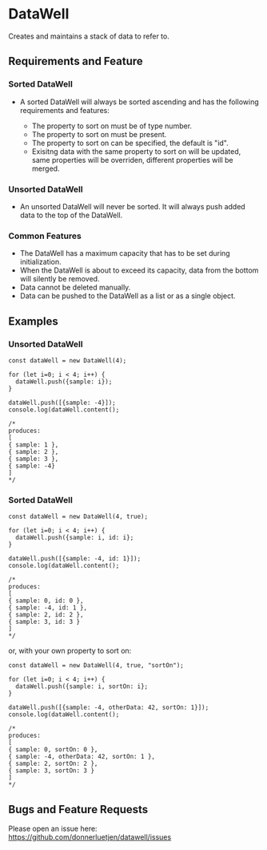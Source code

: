 # DataWell

Creates and maintains a stack of data to refer to.

## Requirements and Feature

### Sorted DataWell

- A sorted DataWell will always be sorted ascending and has the following requirements and features:

  - The property to sort on must be of type number.
  - The property to sort on must be present.
  - The property to sort on can be specified, the default is "id".
  - Exisitng data with the same property to sort on will be updated, same properties will be overriden, different properties will be merged.

### Unsorted DataWell

- An unsorted DataWell will never be sorted. It will always push added data to the top of the DataWell.

### Common Features

- The DataWell has a maximum capacity that has to be set during initialization.
- When the DataWell is about to exceed its capacity, data from the bottom will silently be removed.
- Data cannot be deleted manually.
- Data can be pushed to the DataWell as a list or as a single object.

## Examples

### Unsorted DataWell

```
const dataWell = new DataWell(4);

for (let i=0; i < 4; i++) {
  dataWell.push({sample: i});
}
  
dataWell.push([{sample: -4}]);
console.log(dataWell.content();

/*
produces:
[
{ sample: 1 },
{ sample: 2 },
{ sample: 3 },
{ sample: -4}
]
*/
```

### Sorted DataWell

```
const dataWell = new DataWell(4, true);

for (let i=0; i < 4; i++) {
  dataWell.push({sample: i, id: i};
}
  
dataWell.push([{sample: -4, id: 1}]);
console.log(dataWell.content();

/*
produces:
[
{ sample: 0, id: 0 },
{ sample: -4, id: 1 },
{ sample: 2, id: 2 },
{ sample: 3, id: 3 }
]
*/
```

or, with your own property to sort on:

```
const dataWell = new DataWell(4, true, "sortOn");

for (let i=0; i < 4; i++) {
  dataWell.push({sample: i, sortOn: i};
}
  
dataWell.push([{sample: -4, otherData: 42, sortOn: 1}]);
console.log(dataWell.content();

/*
produces:
[
{ sample: 0, sortOn: 0 },
{ sample: -4, otherData: 42, sortOn: 1 },
{ sample: 2, sortOn: 2 },
{ sample: 3, sortOn: 3 }
]
*/
```

## Bugs and Feature Requests

Please open an issue here: https://github.com/donnerluetjen/datawell/issues
